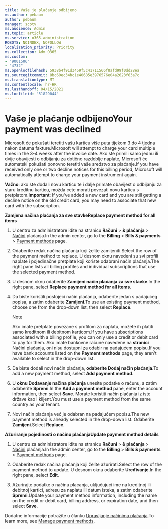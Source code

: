 ```yaml
---
title: Vaše je plaćanje odbijeno
ms.author: pebaum
author: pebaum
manager: scotv
ms.audience: Admin
ms.topic: article
ms.service: o365-administration
ROBOTS: NOINDEX, NOFOLLOW
localization_priority: Priority
ms.collection: Adm_O365
ms.custom:
- "9001506"
- "4732"
ms.openlocfilehash: 5938b4f91d3459f5c41711566f8afd99f0dd28ea
ms.sourcegitcommit: 8bc60ec34bc1e40685e3976576e04a2623f63a7c
ms.translationtype: MT
ms.contentlocale: hr-HR
ms.lasthandoff: 04/15/2021
ms.locfileid: "51829044"
---
```

# <a name="your-payment-was-declined"></a><span data-ttu-id="c901b-102">Vaše je plaćanje odbijeno</span><span class="sxs-lookup"><span data-stu-id="c901b-102">Your payment was declined</span></span>

<span data-ttu-id="c901b-103">Microsoft će pokušati teretiti vašu karticu više puta tijekom 3 do 4 tjedna nakon datuma fakture.</span><span class="sxs-lookup"><span data-stu-id="c901b-103">Microsoft will attempt to charge your card multiple times in the 3-4 weeks after the invoice date.</span></span>  <span data-ttu-id="c901b-104">Ako ste primili samo jednu ili dvije obavijesti o odbijanju za dotično razdoblje naplate, Microsoft će automatski pokušati ponovno teretiti vaše sredstvo za plaćanje.</span><span class="sxs-lookup"><span data-stu-id="c901b-104">If you have received only one or two decline notices for this billing period, Microsoft will automatically attempt to charge your payment instrument again.</span></span>  

<span data-ttu-id="c901b-105">**Važno**: ako ste dodali novu karticu te i dalje primate obavijest o odbijanju za staru kreditnu karticu, možda ćete morati povezati novu karticu s pretplatom.</span><span class="sxs-lookup"><span data-stu-id="c901b-105">**Important**: If you've added a new card and you are still getting a decline notice on the old credit card, you may need to associate that new card with the subscription.</span></span>

<span data-ttu-id="c901b-106">**Zamjena načina plaćanja za sve stavke**</span><span class="sxs-lookup"><span data-stu-id="c901b-106">**Replace payment method for all items**</span></span>

1. <span data-ttu-id="c901b-107">U centru za administratore idite na stranicu **Računi**  >  **& plaćanja**  >  [Načini](https://go.microsoft.com/fwlink/p/?linkid=2018806) plaćanja.</span><span class="sxs-lookup"><span data-stu-id="c901b-107">In the admin center, go to the **Billing** > **Bills & payments** > [Payment methods](https://go.microsoft.com/fwlink/p/?linkid=2018806) page.</span></span>

2. <span data-ttu-id="c901b-108">Odaberite redak načina plaćanja koji želite zamijeniti.</span><span class="sxs-lookup"><span data-stu-id="c901b-108">Select the row of the payment method to replace.</span></span> <span data-ttu-id="c901b-109">U desnom oknu navedeni su svi profili naplate i pojedinačne pretplate koji koriste odabrani način plaćanja.</span><span class="sxs-lookup"><span data-stu-id="c901b-109">The right pane lists all billing profiles and individual subscriptions that use the selected payment method.</span></span>

3. <span data-ttu-id="c901b-110">U desnom oknu odaberite **Zamijeni način plaćanja za sve stavke**.</span><span class="sxs-lookup"><span data-stu-id="c901b-110">In the right pane, select **Replace payment method for all items**.</span></span>

4. <span data-ttu-id="c901b-111">Da biste koristili postojeći način plaćanja, odaberite jedan s padajućeg popisa, a zatim odaberite **Zamijeni**.</span><span class="sxs-lookup"><span data-stu-id="c901b-111">To use an existing payment method, choose one from the drop-down list, then select **Replace**.</span></span>

    > [!NOTE]
    > <span data-ttu-id="c901b-112">Ako imate pretplate povezane s profilom za naplatu, možete ih platiti samo kreditnom ili debitnom karticom.</span><span class="sxs-lookup"><span data-stu-id="c901b-112">If you have subscriptions associated with a billing profile, you can only use a credit or debit card to pay for them.</span></span> <span data-ttu-id="c901b-113">Ako imate bankovne račune navedene na **stranici** Načini plaćanja, oni nisu dostupni za odabir na padajućem popisu.</span><span class="sxs-lookup"><span data-stu-id="c901b-113">If you have bank accounts listed on the **Payment methods** page, they aren't available to select in the drop-down list.</span></span>

5. <span data-ttu-id="c901b-114">Da biste dodali novi način plaćanja, **odaberite Dodaj način plaćanja**.</span><span class="sxs-lookup"><span data-stu-id="c901b-114">To add a new payment method, select **Add payment method**.</span></span>

6. <span data-ttu-id="c901b-115">U **oknu Dodavanje načina plaćanja** unesite podatke o računu, a zatim odaberite **Spremi**.</span><span class="sxs-lookup"><span data-stu-id="c901b-115">In the **Add a payment method** pane, enter the account information, then select **Save**.</span></span> <span data-ttu-id="c901b-116">Morate koristiti način plaćanja iz iste države kao i klijent.</span><span class="sxs-lookup"><span data-stu-id="c901b-116">You must use a payment method from the same country as your tenant.</span></span>

7. <span data-ttu-id="c901b-117">Novi način plaćanja već je odabran na padajućem popisu.</span><span class="sxs-lookup"><span data-stu-id="c901b-117">The new payment method is already selected in the drop-down list.</span></span> <span data-ttu-id="c901b-118">Odaberite **Zamijeni**.</span><span class="sxs-lookup"><span data-stu-id="c901b-118">Select **Replace**.</span></span>

<span data-ttu-id="c901b-119">**Ažuriranje pojedinosti o načinu plaćanja**</span><span class="sxs-lookup"><span data-stu-id="c901b-119">**Update payment method details**</span></span>

1. <span data-ttu-id="c901b-120">U centru za administratore idite na stranicu **Računi**  >  **& plaćanja**  >  [Načini](https://go.microsoft.com/fwlink/p/?linkid=2018806) plaćanja.</span><span class="sxs-lookup"><span data-stu-id="c901b-120">In the admin center, go to the **Billing** > **Bills & payments** > [Payment methods](https://go.microsoft.com/fwlink/p/?linkid=2018806) page.</span></span>

2. <span data-ttu-id="c901b-121">Odaberite redak načina plaćanja koji želite ažurirati.</span><span class="sxs-lookup"><span data-stu-id="c901b-121">Select the row of the payment method to update.</span></span> <span data-ttu-id="c901b-122">U desnom oknu odaberite **Uređivanje**.</span><span class="sxs-lookup"><span data-stu-id="c901b-122">In the right pane, select **Edit**.</span></span>

3. <span data-ttu-id="c901b-123">Ažurirajte podatke o načinu plaćanja, uključujući ime na kreditnoj ili debitnoj kartici, adresu za naplatu ili datum isteka, a zatim odaberite **Spremi**.</span><span class="sxs-lookup"><span data-stu-id="c901b-123">Update your payment method information, including the name on the credit or debit card, billing address, or expiration date, and then select **Save**.</span></span>

<span data-ttu-id="c901b-124">Dodatne informacije potražite u članku [Upravljanje načinima plaćanja](https://docs.microsoft.com/microsoft-365/commerce/billing-and-payments/manage-payment-methods).</span><span class="sxs-lookup"><span data-stu-id="c901b-124">To learn more, see [Manage payment methods](https://docs.microsoft.com/microsoft-365/commerce/billing-and-payments/manage-payment-methods).</span></span>